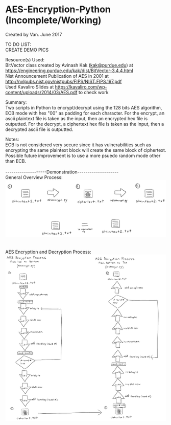 # AES-Encryption-Python (Incomplete/Working)

Created by Van. June 2017 </br>

TO DO LIST:</br>
CREATE DEMO PICS</br>

Resource(s) Used: </br>
BitVector class created by Avinash Kak (kak@purdue.edu) at https://engineering.purdue.edu/kak/dist/BitVector-3.4.4.html </br>
Nist Announcement Publication of AES in 2001 at http://nvlpubs.nist.gov/nistpubs/FIPS/NIST.FIPS.197.pdf </br>
Used Kavaliro Slides at https://kavaliro.com/wp-content/uploads/2014/03/AES.pdf to check work </br>

Summary:</br>
Two scripts in Python to encrypt/decrypt using the 128 bits AES algorithm, ECB mode with hex "00" as padding for each character. For the encrypt, an ascii plaintext file is taken as the input, then an encrypted hex file is outputted. For the decrypt, a ciphertext hex file is taken as the input, then a decrypted ascii file is outputted.</br>

Notes: </br> 
ECB is not considered very secure since it has vulnerabilities such as encrypting the same plaintext block will create the same block of ciphertext. Possible future improvement is to use a more psuedo random mode other than ECB.</br>
<br />
--------------------Demonstration--------------------<br />
General Overview Process: <br />
![general](/Demo/1.png)
<br /><br /><br />
AES Encryption and Decryption Process: <br />
![aesprocess](/Demo/2.png)
<br /><br /><br />
